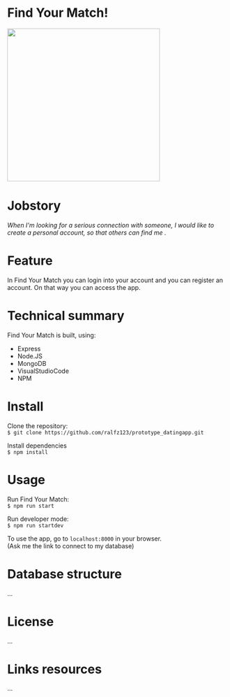 # Find Your Match!
<img src="https://github.com/ralfz123/prototype_datingapp/blob/master/docs/screens/scherm1_v1.png?raw=true" width="350" />

# Jobstory
_When I'm looking for a serious connection with someone,
_I would like to create a personal account,
_so that others can find me .___

# Feature
In Find Your Match you can login into your account and you can register an account. On that way you can access the app.

# Technical summary
Find Your Match is built, using:
- Express
- Node.JS
- MongoDB
- VisualStudioCode
- NPM

# Install
Clone the repository:  
```$ git clone https://github.com/ralfz123/prototype_datingapp.git```

Install dependencies   
```$ npm install```

# Usage
Run Find Your Match:  
```$ npm run start```

Run developer mode:  
```$ npm run startdev```

To use the app, go to ```localhost:8000``` in your browser.  
(Ask me the link to connect to my database)

# Database structure
...


# License
...

# Links resources
...
